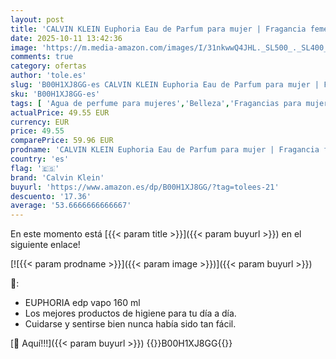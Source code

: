 ```yaml
---
layout: post
title: 'CALVIN KLEIN Euphoria Eau de Parfum para mujer | Fragancia femenina con notas de granada  orquidea negra y madera de caoba | 160 ml'
date: 2025-10-11 13:42:36
image: 'https://m.media-amazon.com/images/I/31nkwwQ4JHL._SL500_._SL400_.jpg'
comments: true
category: ofertas
author: 'tole.es'
slug: 'B00H1XJ8GG-es CALVIN KLEIN Euphoria Eau de Parfum para mujer | Fragancia...'
sku: 'B00H1XJ8GG-es'
tags: [ 'Agua de perfume para mujeres','Belleza','Fragancias para mujeres','Perfumes y fragancias','calvin klein','de','eau','parfum','🇪🇸', ]
actualPrice: 49.55 EUR
currency: EUR
price: 49.55
comparePrice: 59.96 EUR
prodname: 'CALVIN KLEIN Euphoria Eau de Parfum para mujer | Fragancia femenina con notas de granada  orquidea negra y madera de caoba | 160 ml'
country: 'es'
flag: '🇪🇸'
brand: 'Calvin Klein'
buyurl: 'https://www.amazon.es/dp/B00H1XJ8GG/?tag=tolees-21'
descuento: '17.36'
average: '53.6666666666667'
---
```


En este momento está [{{< param title >}}]({{< param buyurl >}}) en el siguiente enlace!

[![{{< param prodname >}}]({{< param image >}})]({{< param buyurl >}})

🔎:

- EUPHORIA edp vapo 160 ml
- Los mejores productos de higiene para tu día a día.
- Cuidarse y sentirse bien nunca había sido tan fácil.

[🛒 Aquí!!!]({{< param buyurl >}})
{{<world>}}B00H1XJ8GG{{</world>}}
